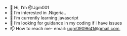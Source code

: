 - 👋 Hi, I’m @Ugm001
- 👀 I’m interested in .Nigeria..
- 🌱 I’m currently learning javascript
- 💞️ I’m looking for guidance in my coding if i have issues
- 📫 How to reach me- email: ugm0909641@gmail.com, 

<!---
Ugm001/Ugm001 is a ✨ special ✨ repository because its `README.md` (this file) appears on your GitHub profile.
You can click the Preview link to take a look at your changes.
--->
